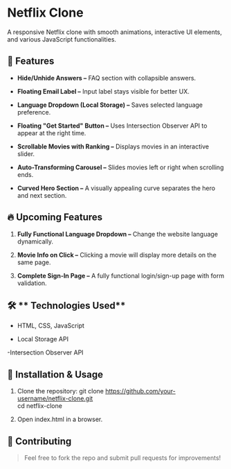 # **Netflix Clone**

A responsive Netflix clone with smooth animations, interactive UI elements, and various JavaScript functionalities.

## 🚀 Features

- **Hide/Unhide Answers –** FAQ section with collapsible answers.

- **Floating Email Label –** Input label stays visible for better UX.

- **Language Dropdown (Local Storage) –** Saves selected language preference.

- **Floating "Get Started" Button –** Uses Intersection Observer API to appear at the right time.

- **Scrollable Movies with Ranking –** Displays movies in an interactive slider.

- **Auto-Transforming Carousel –** Slides movies left or right when scrolling ends.

- **Curved Hero Section –** A visually appealing curve separates the hero and next section.


## 🔥 Upcoming Features

1. **Fully Functional Language Dropdown –** Change the website language dynamically.

2. **Movie Info on Click –** Clicking a movie will display more details on the same page.

3. **Complete Sign-In Page –** A fully functional login/sign-up page with form validation.


## 🛠️ ** Technologies Used**

- HTML, CSS, JavaScript

- Local Storage API

-Intersection Observer API


## 📂 Installation & Usage

1. Clone the repository:
git clone https://github.com/your-username/netflix-clone.git  
cd netflix-clone

2. Open index.html in a browser.


## 🤝 Contributing

> Feel free to fork the repo and submit pull requests for improvements!
